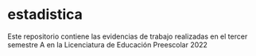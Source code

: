 # estadistica
Este repositorio contiene las evidencias de trabajo realizadas en el tercer semestre A en la Licenciatura de Educación Preescolar 2022
